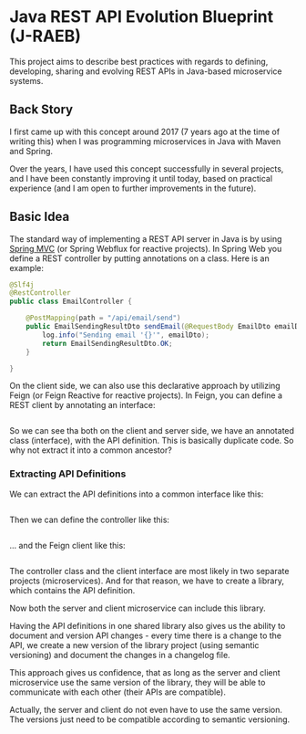 # Java REST API Evolution Blueprint (J-RAEB)

This project aims to describe best practices with regards to defining, developing, sharing and evolving REST APIs in Java-based microservice systems.

## Back Story

I first came up with this concept around 2017 (7 years ago at the time of writing this) when I was programming microservices in Java with Maven and Spring.

Over the years, I have used this concept successfully in several projects, and I have been constantly improving it until today, based on practical experience  (and I am open to further improvements in the future).

## Basic Idea

The standard way of implementing a REST API server in Java is by using [Spring MVC](https://www.baeldung.com/spring-mvc-tutorial) (or Spring Webflux for reactive projects). In Spring Web you define a REST controller by putting annotations on a class. Here is an example:

```java
@Slf4j
@RestController
public class EmailController {

	@PostMapping(path = "/api/email/send")
	public EmailSendingResultDto sendEmail(@RequestBody EmailDto emailDto) {
		log.info("Sending email '{}'", emailDto);
		return EmailSendingResultDto.OK;
	}

}
```

On the client side, we can also use this declarative approach by utilizing Feign (or Feign Reactive for reactive projects). In Feign, you can define a REST client by annotating an interface:

```java

```

So we can see tha both on the client and server side, we have an annotated class (interface), with the API definition. This is basically duplicate code. So why not extract it into a common ancestor?

### Extracting API Definitions

We can extract the API definitions into a common interface like this:

```java

```

Then we can define the controller like this:

```java


```

... and the Feign client like this:

```java


```

The controller class and the client interface are most likely in two separate projects (microservices). And for that reason, we have to create a library, which contains the API definition.

Now both the server and client microservice can include this library.

Having the API definitions in one shared library also gives us the ability to document and version API changes - every time there is a change to the API, we create a new version of the library project (using semantic versioning) and document the changes in a changelog file.

This approach gives us confidence, that as long as the server and client microservice use the same version of the library, they will be able to communicate with each other (their APIs are compatible).

Actually, the server and client do not even have to use the same version. The versions just need to be compatible according to semantic versioning.
